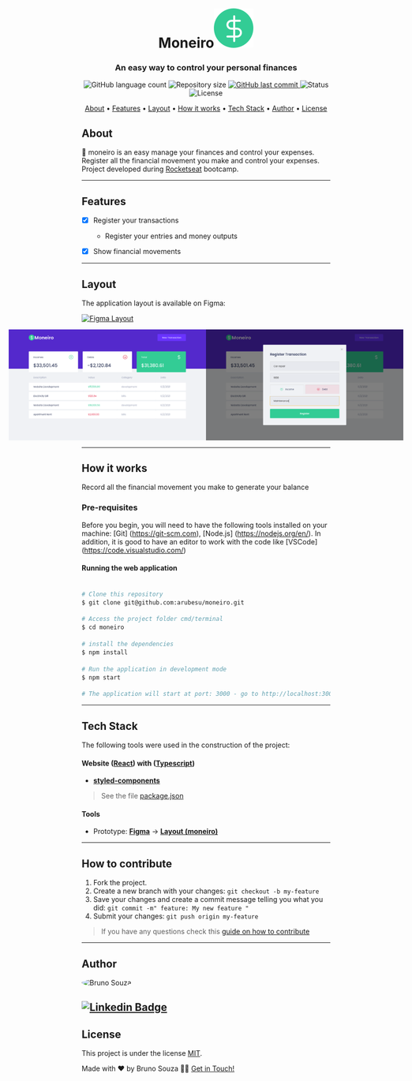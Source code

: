 <h1 align="center">
    Moneiro<img alt="moneiro" title="#moneiro" src="./src/assets/logo.svg" />
</h1>

<h3 align="center"> An easy way to control your personal finances
</h3>

<p align="center">
  <img alt="GitHub language count" src="https://img.shields.io/github/languages/count/arubesu/moneiro">

  <img alt="Repository size" src="https://img.shields.io/github/repo-size/arubesu/moneiro">

  <a href="https://github.com/arubesu/moneiro/commits/master">
    <img alt="GitHub last commit" src="https://img.shields.io/github/last-commit/arubesu/moneiro">
  </a>
    <img alt="Status" src="https://img.shields.io/badge/completed-green">

   <img alt="License" src="https://img.shields.io/badge/license-MIT-brightgreen">
</p>


<p align="center">
 <a href="#about">About</a> •
 <a href="#features">Features</a> •
 <a href="#layout">Layout</a> •
 <a href="#how-it-works">How it works</a> •
 <a href="#tech-stack">Tech Stack</a> •
 <a href="#author">Author</a> •
 <a href="#license">License</a>
</p>


## About

:money_with_wings: moneiro is an easy manage your finances and control your expenses. Register all the financial movement you make and control your expenses.
Project developed during [Rocketseat](https://blog.rocketseat.com.br/) bootcamp. 

---

## Features

- [x] Register your transactions
  -  Register your entries and money outputs

- [x] Show financial movements
---

## Layout

The application layout is available on Figma:

<a href="https://www.figma.com/file/0xmu9mj2TJYoIOubBFWsk5/dtmoney-Ignite-(Copy)">
  <img alt="Figma Layout" src="https://img.shields.io/badge/Layout%20-Figma-%2304D361">
</a>

<p align="center" style="display: flex; align-items: flex-start; justify-content: center;">

 <img  alt="Home"  title="#Home"  src="https://raw.githubusercontent.com/arubesu/moneiro/main/screenshots/home.png"  width="400px">

  <img  alt="Register new transaction"  title="#RegisterNewTransaction"  src="https://raw.githubusercontent.com/arubesu/moneiro/main/screenshots/register-new-transaction.png"  width="400px">


---

## How it works
Record all the financial movement you make to generate your balance
### Pre-requisites

Before you begin, you will need to have the following tools installed on your machine:
[Git] (https://git-scm.com), [Node.js] (https://nodejs.org/en/).
In addition, it is good to have an editor to work with the code like [VSCode] (https://code.visualstudio.com/)

#### Running the web application

```bash

# Clone this repository
$ git clone git@github.com:arubesu/moneiro.git

# Access the project folder cmd/terminal
$ cd moneiro

# install the dependencies
$ npm install

# Run the application in development mode
$ npm start

# The application will start at port: 3000 - go to http://localhost:3000/

```
---

## Tech Stack

The following tools were used in the construction of the project:

#### **Website**  ([React](https://reactjs.org/)) with ([Typescript](https://www.typescriptlang.org/))

-   **[styled-components](https://styled-components.com/)**

> See the file  [package.json](https://github.com/arubesu/moneiro/blob/master/package.json)

#### **Tools**

-   Prototype:  **[Figma](https://www.figma.com/)**  →  **[Layout (moneiro)](https://www.figma.com/file/0xmu9mj2TJYoIOubBFWsk5/dtmoney-Ignite-(Copy))**
---
## How to contribute

1. Fork the project.
2. Create a new branch with your changes: `git checkout -b my-feature`
3. Save your changes and create a commit message telling you what you did: `git commit -m" feature: My new feature "`
4. Submit your changes: `git push origin my-feature`
> If you have any questions check this [guide on how to contribute](https://github.com/firstcontributions/first-contributions)

---

## Author

 <img style="border-radius: 50%;" src="https://avatars.githubusercontent.com/u/29710382?v=4" width="100px;" alt="Bruno Souza"/>
 <br />

 [![Linkedin Badge](https://img.shields.io/badge/-Bruno_Souza-blue?style=flat-square&logo=Linkedin&logoColor=white&link=https://www.linkedin.com/in/bruno-a-souza/)](https://www.linkedin.com/in/bruno-a-souza/)
---

## License

This project is under the license [MIT](./LICENSE).

Made with ❤️  by Bruno Souza 👋🏽 [Get in Touch!](https://www.linkedin.com/in/bruno-a-souza/)
